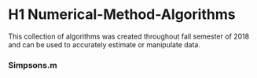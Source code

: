 # H1 Numerical-Method-Algorithms
This collection of algorithms was created throughout fall semester of 2018 and can be used to accurately estimate or manipulate data.
### Simpsons.m

###

### 
